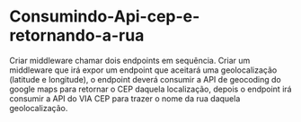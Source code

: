 # Consumindo-Api-cep-e-retornando-a-rua
Criar middleware chamar dois endpoints em sequência. Criar um middleware que irá expor um endpoint que aceitará uma geolocalização (latitude e longitude), o endpoint deverá consumir a API de geocoding do google maps para retornar o CEP daquela localização, depois o endpoint irá consumir a API do VIA CEP para trazer o nome da rua daquela geolocalização.
